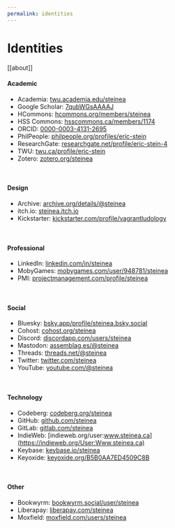 ```yaml
---
permalink: identities
---
```


# Identities

[[about]]

#### Academic

* Academia: [twu.academia.edu/steinea](https://twu.academia.edu/steinea)  
* Google Scholar: [7qubWGsAAAAJ](https://scholar.google.com/citations?view_op=list_works&hl=en&hl=en&user=7qubWGsAAAAJ&sortby=pubdate)  
* HCommons: [hcommons.org/members/steinea](https://hcommons.org/members/steinea/)  
* HSS Commons: [hsscommons.ca/members/1174](https://hsscommons.ca/members/1174/)
* ORCID: [0000-0003-4131-2695](https://orcid.org/0000-0003-4131-2695) 
* PhilPeople: [philpeople.org/profiles/eric-stein](https://philpeople.org/profiles/eric-stein)  
* ResearchGate: [researchgate.net/profile/eric-stein-4](https://www.researchgate.net/profile/Eric-Stein-4)  
* TWU: [twu.ca/profile/eric-stein](https://www.twu.ca/profile/eric-stein)  
* Zotero: [zotero.org/steinea](https://www.zotero.org/steinea)

<br>

#### Design

* Archive: [archive.org/details/@steinea](https://archive.org/details/@steinea)  
* itch.io: [steinea.itch.io](https://steinea.itch.io) 
* Kickstarter: [kickstarter.com/profile/vagrantludology](https://www.kickstarter.com/profile/vagrantludology/created)  

<br>

#### Professional
- LinkedIn: [linkedin.com/in/steinea](https://www.linkedin.com/in/steinea/)  
- MobyGames: [mobygames.com/user/948781/steinea](https://www.mobygames.com/user/948781/steinea/)
- PMI: [projectmanagement.com/profile/steinea](https://www.projectmanagement.com/profile/steinea) 

<br>

#### Social

* Bluesky: [bsky.app/profile/steinea.bsky.social](https://bsky.app/profile/steinea.bsky.social)  
* Cohost: [cohost.org/steinea](https://cohost.org/steinea) 
* Discord: [discordapp.com/users/steinea](https://discordapp.com/users/steinea)  
* Mastodon: [assemblag.es/@steinea](https://assemblag.es/@steinea)  
* Threads: [threads.net/@steinea](https://www.threads.net/@steinea)  
* Twitter: [twitter.com/steinea](https://twitter.com/steinea) 
* YouTube: [youtube.com/@steinea](https://www.youtube.com/@steinea) 

<br>

#### Technology

* Codeberg: [codeberg.org/steinea](https://codeberg.org/steinea)  
* GitHub: [github.com/steinea](https://github.com/steinea)  
* GitLab: [gitlab.com/steinea](https://gitlab.com/steinea)  
* IndieWeb: [indieweb.org/user:www.steinea.ca](https://indieweb.org/User:Www.steinea.ca) 
* Keybase: [keybase.io/steinea](https://keybase.io/steinea/)  
* Keyoxide: [keyoxide.org/B5B0AA7ED4509C8B](https://keyoxide.org/B5B0AA7ED4509C8B) 

<br>

#### Other

- Bookwyrm: [bookwyrm.social/user/steinea](https://bookwyrm.social/user/steinea/books)  
- Liberapay: [liberapay.com/steinea](https://liberapay.com/steinea/)  
- Moxfield: [moxfield.com/users/steinea](https://www.moxfield.com/users/steinea)  

